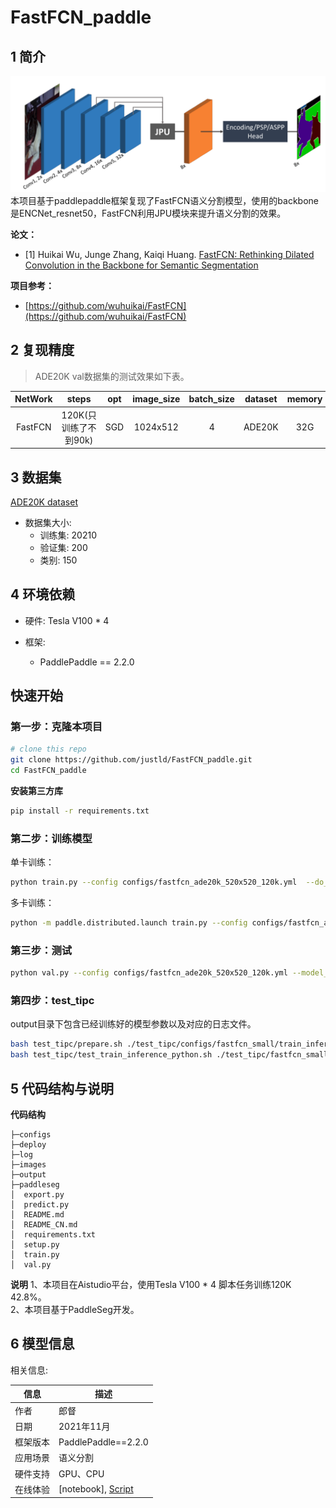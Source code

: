 # FastFCN_paddle

## 1 简介
![images](images/network.png)  
本项目基于paddlepaddle框架复现了FastFCN语义分割模型，使用的backbone是ENCNet_resnet50，FastFCN利用JPU模块来提升语义分割的效果。

**论文：**
- [1] Huikai Wu, Junge Zhang, Kaiqi Huang. [FastFCN: Rethinking Dilated Convolution in the Backbone for Semantic Segmentation](https://paperswithcode.com/paper/fastfcn-rethinking-dilated-convolution-in-the)

**项目参考：**
- [https://github.com/wuhuikai/FastFCN](https://github.com/wuhuikai/FastFCN)

## 2 复现精度
>ADE20K val数据集的测试效果如下表。


|NetWork |steps|opt|image_size|batch_size|dataset|memory|card|mIou|config|weight|log|
| :---: | :---: | :---: | :---: | :---: | :---: | :---: | :---: | :---: | :---: | :---: | :---: |
|FastFCN|120K(只训练了不到90k)|SGD|1024x512|4|ADE20K|32G|4|42.8|[fastfcn_ade20k_520x520_120k.yml](configs/fastfcn_ade20k_520x520_120k.yml)|[weight](https://bj.bcebos.com/v1/ai-studio-cluster-infinite-task/outputs/105110.tar?authorization=bce-auth-v1%2F0ef6765c1e494918bc0d4c3ca3e5c6d1%2F2021-11-25T08%3A56%3A00Z%2F-1%2F%2F27d2bd5ec48e4e1a4463f7af2765071742a8ce9791fb3d4c0ddd013de854fa07) |[log](log/trainer-0.log)|

## 3 数据集
[ADE20K dataset](http://groups.csail.mit.edu/vision/datasets/ADE20K/)

- 数据集大小:
    - 训练集: 20210
    - 验证集: 200
    - 类别: 150

## 4 环境依赖
- 硬件: Tesla V100 * 4

- 框架:
    - PaddlePaddle == 2.2.0
  
    
## 快速开始

### 第一步：克隆本项目
```bash
# clone this repo
git clone https://github.com/justld/FastFCN_paddle.git
cd FastFCN_paddle
```

**安装第三方库**
```bash
pip install -r requirements.txt
```


### 第二步：训练模型
单卡训练：
```bash
python train.py --config configs/fastfcn_ade20k_520x520_120k.yml  --do_eval --use_vdl --log_iter 100 --save_interval 1000 --save_dir output
```
多卡训练：
```bash
python -m paddle.distributed.launch train.py --config configs/fastfcn_ade20k_520x520_120k.yml  --do_eval --use_vdl --log_iter 100 --save_interval 1000 --save_dir output
```

### 第三步：测试
```bash
python val.py --config configs/fastfcn_ade20k_520x520_120k.yml --model_path {your model path}
```

### 第四步：test_tipc
output目录下包含已经训练好的模型参数以及对应的日志文件。
```bash
bash test_tipc/prepare.sh ./test_tipc/configs/fastfcn_small/train_infer_python.txt 'lite_train_infer'
bash test_tipc/test_train_inference_python.sh ./test_tipc/fastfcn_small/encnet_small/train_infer_python.txt 'lite_train_infer'
```

## 5 代码结构与说明
**代码结构**
```
├─configs           
├─deploy  
├─log                 
├─images                         
├─output                           
├─paddleseg                                                   
│  export.py                     
│  predict.py                        
│  README.md                        
│  README_CN.md                     
│  requirements.txt                      
│  setup.py                   
│  train.py                
│  val.py                       
```
**说明**
1、本项目在Aistudio平台，使用Tesla V100 * 4 脚本任务训练120K 42.8%。  
2、本项目基于PaddleSeg开发。  

## 6 模型信息

相关信息:

| 信息 | 描述 |
| --- | --- |
| 作者 | 郎督|
| 日期 | 2021年11月 |
| 框架版本 | PaddlePaddle==2.2.0 |
| 应用场景 | 语义分割 |
| 硬件支持 | GPU、CPU |
| 在线体验 | [notebook], [Script](https://aistudio.baidu.com/aistudio/clusterprojectdetail/3031961)|



